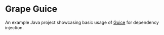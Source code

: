 # Grape Guice
An example Java project showcasing basic usage of [Guice](https://mvnrepository.com/artifact/com.google.inject/guice) for dependency injection. 
